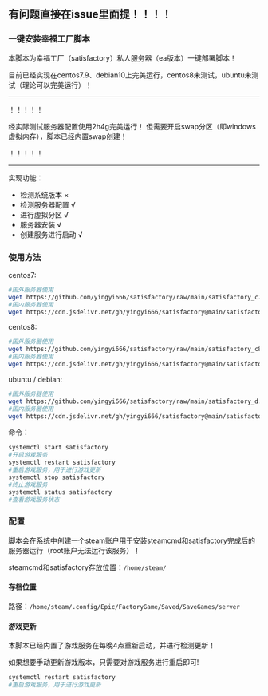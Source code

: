 
## 有问题直接在issue里面提！！！！

### 一键安装幸福工厂脚本

本脚本为幸福工厂（satisfactory）私人服务器（ea版本）一键部署脚本！

目前已经实现在centos7.9、debian10上完美运行，centos8未测试，ubuntu未测试（理论可以完美运行）！

***

！！！！！

经实际测试服务器配置使用2h4g完美运行！
但需要开启swap分区（即windows虚拟内存），脚本已经内置swap创建！

！！！！！

***

实现功能：
* 检测系统版本 ×
* 检测服务器配置 √
* 进行虚拟分区  √
* 服务器安装  √
* 创建服务进行启动  √

### 使用方法

centos7:

```bash
#国外服务器使用
wget https://github.com/yingyi666/satisfactory/raw/main/satisfactory_c7.sh &&chmod +x satisfactory_c7.sh&& ./satisfactory_c7.sh
#国内服务器使用
wget https://cdn.jsdelivr.net/gh/yingyi666/satisfactory@main/satisfactory_c7.sh &&chmod +x satisfactory_c7.sh&& ./satisfactory_c7.sh
```

centos8:

```bash
#国外服务器使用
wget https://github.com/yingyi666/satisfactory/raw/main/satisfactory_c8.sh &&chmod +x satisfactory_c8.sh&& ./satisfactory_c8.sh
#国内服务器使用
wget https://cdn.jsdelivr.net/gh/yingyi666/satisfactory@main/satisfactory_c8.sh &&chmod +x satisfactory_c8.sh&& ./satisfactory_c8.sh
```

ubuntu / debian:
```bash
#国外服务器使用
wget https://github.com/yingyi666/satisfactory/raw/main/satisfactory_d.sh &&chmod +x satisfactory_d.sh&& ./satisfactory_d.sh
#国内服务器使用
wget https://cdn.jsdelivr.net/gh/yingyi666/satisfactory@main/satisfactory_d.sh &&chmod +x satisfactory_d.sh&& ./satisfactory_d.sh
```

命令：

```bash
systemctl start satisfactory
#开启游戏服务
systemctl restart satisfactory
#重启游戏服务，用于进行游戏更新
systemctl stop satisfactory
#终止游戏服务
systemctl status satisfactory
#查看游戏服务状态
```

### 配置

脚本会在系统中创建一个steam账户用于安装steamcmd和satisfactory完成后的服务器运行（root账户无法运行该服务）！

steamcmd和satisfactory存放位置：`/home/steam/`

#### 存档位置

路径：`/home/steam/.config/Epic/FactoryGame/Saved/SaveGames/server`

#### 游戏更新

本脚本已经内置了游戏服务在每晚4点重新启动，并进行检测更新！

如果想要手动更新游戏版本，只需要对游戏服务进行重启即可!

```bash
systemctl restart satisfactory
#重启游戏服务，用于进行游戏更新
```